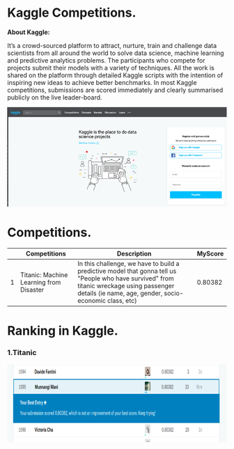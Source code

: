 # Kaggle Competitions.
**About Kaggle:**

It’s a crowd-sourced platform to attract, nurture, train and challenge data scientists from all around the world to solve data science, machine learning and predictive analytics problems. The participants who compete for projects submit their models with a variety of techniques.
All the work is shared on the platform through detailed Kaggle scripts with the intention of inspiring new ideas to achieve better benchmarks. In most Kaggle competitions, submissions are scored immediately and clearly summarised publicly on the live leader-board.

<img src="https://github.com/Manikanta-Munnangi/Kaggle-Competitions/blob/master/Images-src/Kaggle%20intro.png">

# Competitions.
|| Competitions  | Description |MyScore |
|--| ------------- | --|------------- |
|1| Titanic: Machine Learning from Disaster|  In this challenge, we have to build a predictive model that gonna tell us "People who have survived" from titanic wreckage using passenger details (ie name, age, gender, socio-economic class, etc)| 0.80382  |

# Ranking in Kaggle.
### 1.Titanic 
<img src="https://github.com/Manikanta-Munnangi/Kaggle-Competitions/blob/master/Images-src/Titanic_score.png" width="1350" height="180">
